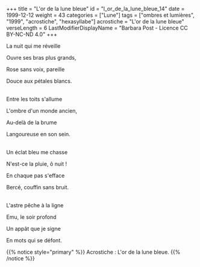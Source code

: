+++
title = "L'or de la lune bleue"
id = "l_or_de_la_lune_bleue_14"
date = 1999-12-12
weight = 43
categories = ["Lune"]
tags = ["ombres et lumières", "1999", "acrostiche", "hexasyllabe"]
acrostiche = "L'or de la lune bleue"
verseLength = 6
LastModifierDisplayName = "Barbara Post - Licence CC BY-NC-ND 4.0"
+++

La nuit qui me réveille

Ouvre ses bras plus grands,

Rose sans voix, pareille

Douce aux pétales blancs.

 \
Entre les toits s'allume

L'ombre d'un monde ancien,

Au-delà de la brume

Langoureuse en son sein.

 \
Un éclat bleu me chasse

N'est-ce la pluie, ô nuit !

En chaque pas s'efface

Bercé, couffin sans bruit.

 \
L'astre pêche à la ligne

Emu, le soir profond

Un appât que je signe

En mots qui se défont.

{{% notice style="primary" %}}
Acrostiche : L'or de la lune bleue.
{{% /notice %}}

